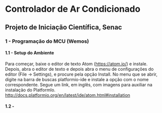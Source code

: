 # Controlador de Ar Condicionado
## Projeto de Iniciação Científica, Senac
### 1 - Programação do MCU (Wemos)
#### 1.1 - Setup do Ambiente
Para começar, baixe o editor de texto Atom (https://atom.io/) e instale.
Depois, abra o editor de texto e depois abra o menu de configurações do editor (File -> Settings), 
e procure pela opção Install.
No menu que se abrir, digite na barra de buscas platformio-ide e instale a opção com o nome correspondente.
Segue um link, em inglês, com imagens para auxiliar na instalação do PlatformIo. http://docs.platformio.org/en/latest/ide/atom.html#installation

#### 1.2 - 
